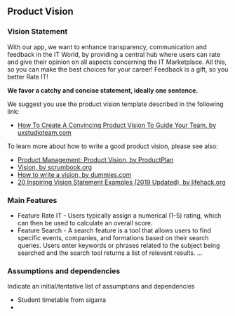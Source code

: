 
## Product Vision

### Vision Statement

With our app, we want to enhance transparency, communication and feedback in the IT World, by providing a central hub where users can rate and give their opinion on all aspects concerning the IT Marketplace. All this, so you can make the best choices for your career! Feedback is a gift, so you better Rate IT!

**We favor a catchy and concise statement, ideally one sentence.**

We suggest you use the product vision template described in the following link:
* [How To Create A Convincing Product Vision To Guide Your Team, by uxstudioteam.com](https://uxstudioteam.com/ux-blog/product-vision/)

To learn more about how to write a good product vision, please see also:
* [Product Management: Product Vision, by ProductPlan](https://www.productplan.com/glossary/product-vision/)
* [Vision, by scrumbook.org](http://scrumbook.org/value-stream/vision.html)
* [How to write a vision, by dummies.com](https://www.dummies.com/business/marketing/branding/how-to-write-vision-and-mission-statements-for-your-brand/)
* [20 Inspiring Vision Statement Examples (2019 Updated), by lifehack.org](https://www.lifehack.org/articles/work/20-sample-vision-statement-for-the-new-startup.html)


### Main Features
 - Feature Rate IT - Users typically assign a numerical (1-5) rating, which can then be used to calculate an overall score.
 - Feature Search - A search feature is a tool that allows users to find specific events, companies, and formations based on their search queries. Users enter keywords  or phrases related to the subject being searched and the search tool returns a list of relevant results.
...

### Assumptions and dependencies
Indicate an  initial/tentative list of assumptions and dependencies 

- Student timetable from sigarra
- 

